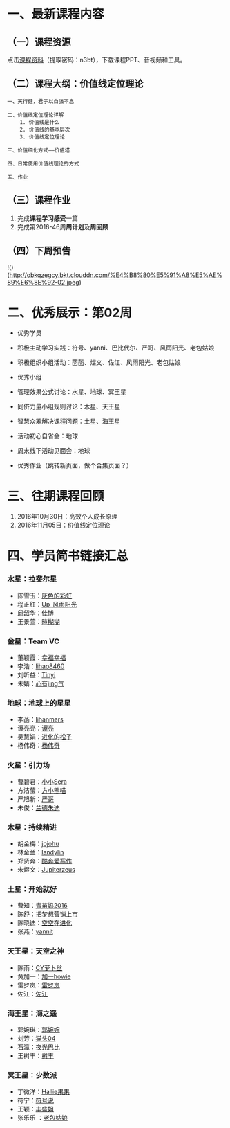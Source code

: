 # 一、最新课程内容

## （一）课程资源
点击[课程资料](https://pan.baidu.com/s/1jHIlscY)（提取密码：n3bt），下载课程PPT、音视频和工具。


## （二）课程大纲：价值线定位理论

    一、天行健，君子以自强不息

    二、价值线定位理论详解
        1. 价值线是什么
        2. 价值线的基本层次
        3. 价值线定位理论

    三、价值细化方式——价值塔
 
    四、日常使用价值线理论的方式

    五、作业

## （三）课程作业
1. 完成**课程学习感受**一篇
2. 完成第2016-46周**周计划**及**周回顾**

## （四）下周预告
!()(http://obkqzegcy.bkt.clouddn.com/%E4%B8%80%E5%91%A8%E5%AE%89%E6%8E%92-02.jpeg)

# 二、优秀展示：第02周

- 优秀学员
 - 积极主动学习实践：符号、yanni、巴比代尔、严哥、风雨阳光、老包姑娘
 - 积极组织小组活动：菡菡、煜文、佐江、风雨阳光、老包姑娘

- 优秀小组
 - 管理效果公式讨论：水星、地球、冥王星
 - 同侪力量小组规则讨论：木星、天王星
 - 智慧众筹解决课程问题：土星、海王星
 - 活动初心自省会：地球
 - 周末线下活动见面会：地球

- 优秀作业（跳转新页面，做个合集页面？）

# 三、往期课程回顾
1. 2016年10月30日：高效个人成长原理
2. 2016年11月05日：价值线定位理论

# 四、学员简书链接汇总

### 水星：拉斐尔星
- 陈雪玉：[灰色的彩虹](http://www.jianshu.com/users/149b287823a1/latest_articles)
- 程正红：[Up_风雨阳光](http://www.jianshu.com/users/1c3a696aa68c/latest_articles)
- 邱韶华：[佳博](http://www.jianshu.com/users/de6f73c13ba3/latest_articles)
- 王景萱：[暄糊糊](http://www.jianshu.com/users/d2eaf75b7809/latest_articles)

### 金星：Team VC
- 董颖霞：[幸福幸福](http://www.jianshu.com/users/cf27ac18ba4b/latest_articles)
- 李浩：[lihao8460](http://www.jianshu.com/users/af6c79d4190b/latest_articles)
- 刘听益：[Tinyi](http://www.jianshu.com/users/3df32b449be6/latest_articles)
- 朱婧：[心有jing气](http://www.jianshu.com/users/0aa805beac9a/latest_articles)

### 地球：地球上的星星 
- 李菡：[lihanmars](http://www.jianshu.com/users/0f90643edb34/latest_articles)
- 谭亮亮：[谭亮](http://www.jianshu.com/users/1c055bb2a2c5/latest_articles)
- 吴慧娟：[进化的松子](http://www.jianshu.com/users/6bd5b1397747/latest_articles)
- 杨伟奇：[杨伟奇](http://www.jianshu.com/users/e425c5c62100/latest_articles)

### 火星：引力场
- 曹碧君：[小小Sera](http://www.jianshu.com/users/add58124de01/latest_articles)
- 方洁莹：[方小熊喵](http://www.jianshu.com/users/96493b00ae9d/latest_articles)
- 严旭新：[严哥](http://www.jianshu.com/users/477fccc871dd/latest_articles)
- 朱俊：[兰德朱迪](http://www.jianshu.com/users/4ac89b58c6d2/latest_articles)

### 木星：持续精进
- 胡金梅：[jojohu](http://www.jianshu.com/users/37c37316f142/latest_articles)
- 林金兰：[landylin](http://www.jianshu.com/users/2802b3bd998e/latest_articles)
- 郑贤奔：[酷奔爱写作](http://www.jianshu.com/users/98fc051e90e5/latest_articles)
- 朱煜文：[Jupiterzeus](http://www.jianshu.com/users/87b8cf51ad72/latest_articles)

### 土星：开始就好
- 曹知：[青苗妈2016](http://www.jianshu.com/users/64388f66a198/latest_articles)
- 陈舒：[把梦想营销上市](http://www.jianshu.com/users/b7d7591c9e60/latest_articles)
- 陈晓迪：[空空在进化](http://www.jianshu.com/users/2b9c6ce86251/latest_articles)
- 张燕：[yannit](http://www.jianshu.com/users/2e6910b346b2/latest_articles)

### 天王星：天空之神
- 陈雨：[CY萝卜丝](http://www.jianshu.com/users/90cc60074658/latest_articles)
- 黄加一：[加一howie](http://www.jianshu.com/users/ed8f895ce95d/latest_articles)
- 雷罗岚：[雷罗岚](http://www.jianshu.com/users/26e1a04c6836/latest_articles)
- 佐江：[佐江](http://www.jianshu.com/users/b140ce7be977/latest_articles)

### 海王星：海之遥
- 郭婉琪：[郭婉婉](http://www.jianshu.com/users/cc92c2552689/latest_articles)
- 刘芳：[猫头04](http://www.jianshu.com/users/3a61b353ab22/latest_articles)
- 石瀛：[夜光巴比](http://www.jianshu.com/users/0b3709802e36/latest_articles)
- 王树丰：[树丰](http://www.jianshu.com/users/bf39a30908df/latest_articles)

### 冥王星：少数派
- 丁微洋：[Hallie果果](http://www.jianshu.com/users/567dcf61522e/latest_articles)
- 符宁：[符号说](http://www.jianshu.com/users/d08f7eadc96f/latest_articles)
- 王颖：[丰盛姐](http://www.jianshu.com/users/403f398977c7/latest_articles)
- 张乐乐 ：[老包姑娘](http://www.jianshu.com/users/c58b836532bb/latest_articles)

